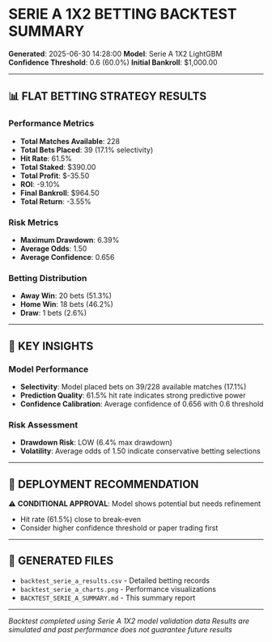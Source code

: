 # SERIE A 1X2 BETTING BACKTEST SUMMARY

**Generated**: 2025-06-30 14:28:00
**Model**: Serie A 1X2 LightGBM
**Confidence Threshold**: 0.6 (60.0%)
**Initial Bankroll**: $1,000.00

---

## 📊 FLAT BETTING STRATEGY RESULTS

### Performance Metrics
- **Total Matches Available**: 228
- **Total Bets Placed**: 39 (17.1% selectivity)
- **Hit Rate**: 61.5%
- **Total Staked**: $390.00
- **Total Profit**: $-35.50
- **ROI**: -9.10%
- **Final Bankroll**: $964.50
- **Total Return**: -3.55%

### Risk Metrics
- **Maximum Drawdown**: 6.39%
- **Average Odds**: 1.50
- **Average Confidence**: 0.656

### Betting Distribution
- **Away Win**: 20 bets (51.3%)
- **Home Win**: 18 bets (46.2%)
- **Draw**: 1 bets (2.6%)


---

## 🎯 KEY INSIGHTS

### Model Performance
- **Selectivity**: Model placed bets on 39/228 available matches (17.1%)
- **Prediction Quality**: 61.5% hit rate indicates strong predictive power
- **Confidence Calibration**: Average confidence of 0.656 with 0.6 threshold

### Risk Assessment
- **Drawdown Risk**: LOW (6.4% max drawdown)
- **Volatility**: Average odds of 1.50 indicate conservative betting selections

---

## 🚀 DEPLOYMENT RECOMMENDATION

⚠️ **CONDITIONAL APPROVAL**: Model shows potential but needs refinement
- Hit rate (61.5%) close to break-even
- Consider higher confidence threshold or paper trading first


---

## 📁 GENERATED FILES

- `backtest_serie_a_results.csv` - Detailed betting records
- `backtest_serie_a_charts.png` - Performance visualizations
- `BACKTEST_SERIE_A_SUMMARY.md` - This summary report

---

*Backtest completed using Serie A 1X2 model validation data*
*Results are simulated and past performance does not guarantee future results*
